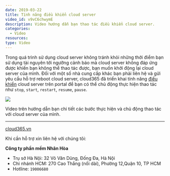 ```yaml
---
date: 2019-03-22
title: Tính năng điều khiển cloud server
video_id: v9vC6chwymE
description: Video hướng dẫn bạn thao tác điều khiển cloud server.
categories:
  - Video
resources:
type: Video
---
```


Trong quá trình sử dụng cloud server không tránh khỏi những thởi điểm bạn sử dụng tài nguyên tới ngưỡng cảnh báo mà cloud server không đáp ứng được khiến bạn không thể thao tác được, bạn muốn khởi động lại cloud server của mình. Đối với một số nhà cung cấp khác bạn phải liên hệ và gửi yêu cầu hỗ trợ reboot cloud server, cloud365 đã triển khai tính năng <a href="https://support.cloud365.vn/cloud-server/tinh-nang-dieu-khien-cloud-server/" target="_blank">điều khiển</a> cloud server  trên portal để bạn có thể chủ động thực hiện thao tác như `stop`, `start`, `restart`, `resume`, `pause`.

![](/images/img-dieu-khien-cloud-server-video/Screenshot_243.png)

Video trên hướng dẫn bạn chi tiết các bước thực hiện và chủ động thao tác với cloud server của mình.

---
<a href="https://cloud365.vn/" target="_blank">cloud365.vn</a>

Khi cần hỗ trợ xin liên hệ với chúng tôi:

**Công ty phần mềm Nhân Hòa**
- Trụ sở Hà Nội: 32 Võ Văn Dũng, Đống Đa, Hà Nội
- Chi nhánh HCM: 270 Cao Thắng (nối dài), Phường 12,Quận 10, TP HCM
- Hotline: `19006680`